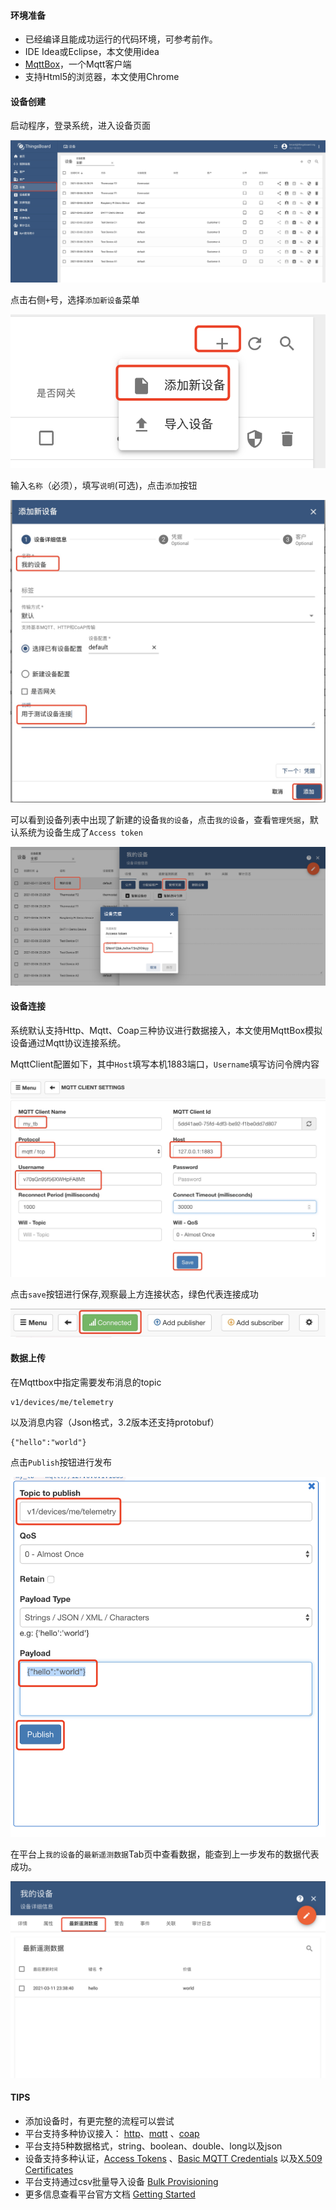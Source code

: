 #### 环境准备

- 已经编译且能成功运行的代码环境，可参考前作。
- IDE Idea或Eclipse，本文使用idea
- [MqttBox](http://workswithweb.com/mqttbox.html)，一个Mqtt客户端
- 支持Html5的浏览器，本文使用Chrome 


#### 设备创建
启动程序，登录系统，进入设备页面

![设备页](../image/设备页.png)

点击右侧`+`号，选择`添加新设备`菜单

![设备新建](../image/设备新建.png)

输入`名称`（必须），填写`说明`(可选)，点击`添加`按钮

![设备保存](../image/设备保存.png)

可以看到设备列表中出现了新建的设备`我的设备`，点击`我的设备`，查看`管理凭据`，默认系统为设备生成了`Access token`

![设备凭据查看](../image/设备凭据查看.png)



#### 设备连接

系统默认支持Http、Mqtt、Coap三种协议进行数据接入，本文使用MqttBox模拟设备通过Mqtt协议连接系统。

MqttClient配置如下，其中`Host`填写本机1883端口，`Username`填写访问令牌内容

![Mqtt客户端配置](../image/Mqtt客户端配置.png)

点击`save`按钮进行保存,观察最上方连接状态，绿色代表连接成功

![Mqtt连接状态](../image/Mqtt连接状态.jpg)



#### 数据上传

在Mqttbox中指定需要发布消息的topic

```
v1/devices/me/telemetry
```

以及消息内容（Json格式，3.2版本还支持protobuf）

```
{"hello":"world"}
```

点击`Publish`按钮进行发布

![Mqtt发送数据](../image/Mqtt发送数据.png)

在平台上`我的设备`的`最新遥测数据`Tab页中查看数据，能查到上一步发布的数据代表成功。

![遥测数据查看](../image/遥测数据查看.png)

#### TIPS

* 添加设备时，有更完整的流程可以尝试
* 平台支持多种协议接入： [http](https://thingsboard.io/docs/reference/http-api/)、[mqtt](https://thingsboard.io/docs/reference/mqtt-api/) 、[coap](https://thingsboard.io/docs/reference/coap-api/)
* 平台支持5种数据格式，string、boolean、double、long以及json
* 设备支持多种认证，[Access Tokens](https://thingsboard.io/docs/user-guide/access-token/) 、[Basic MQTT Credentials](https://thingsboard.io/docs/user-guide/basic-mqtt/) 以及[X.509 Certificates](https://thingsboard.io/docs/user-guide/certificates/) 
* 平台支持通过csv批量导入设备 [Bulk Provisioning](https://thingsboard.io/docs/user-guide/bulk-provisioning/)
* 更多信息查看平台官方文档 [Getting Started](https://thingsboard.io/docs/getting-started-guides/helloworld/?connectdevice=mqtt-windows#introduction)




